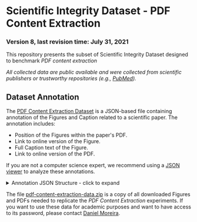 # Scientific Integrity Dataset - PDF Content Extraction
### Version 8, last revision time: July 31, 2021

This repository presents the subset of Scientific Integrity Dataset designed to benchmark *PDF content extraction*

*All collected data are public available and were collected from scientific publishers or trustworthy repositories (e.g., [PubMed](https://pubmed.ncbi.nlm.nih.gov/)).*



## <a name="json-file">Dataset Annotation</a>

The [PDF Content Extraction Dataset](pdf-content-extraction-annotation.json) is a JSON-based file containing annotation of the Figures and Caption related to a scientific paper. The annotation includes:
- Position of the Figures within the paper's PDF.
- Link to online version of the Figure.
- Full Caption text of the Figure.
- Link to online version of the PDF.

If you are not a computer science expert, we recommend using a [JSON viewer](http://jsonviewer.stack.hu/) to analyze these annotations.

<details>
<summary>Annotation JSON Structure - click to expand</summary><p>

```python
                                                                                  # Field Explanation #
                                                                   ##########################################################
{
    "PDF-<ID>": {                                                  # PDF ID
        "pdf-path": "<pdf_save_path>",                             # Path to save the PDF after downloading
        "pdf-figures": {                                           # All annotated figures from the PDF
            "fig1": {                                              # Figure label
                "bbox-loc": {                                      # Position of the figure within the PDF document
                    "p": "<page>",                                 # PDF Page which the figure is presented
                    "y0": "<y0>",                                  # y0 position
                    "y1": "<y1>",                                  # y1 position
                    "x0": "<x0>",                                  # x0 position
                    "x1": "<x1>"                                   # x1 position
                },
                "figure-path": "<figure_save_path>",               # Path to save the figure after downloading
                "caption-path": "<caption_save_path>",             # Path to save the caption
                "caption-txt": "<content>",                        # Full caption text related to the figure
                "figure-url": "<fig-url>"                          # Figure Online version
            },
            "pdf-url": "<pdf-url>"                                 # PDF Online version
        }
    }
}
```



</p>
</details>

The file [pdf-content-extraction-data.zip](pdf-content-extraction-data.zip
) is a copy of all downloaded Figures and PDFs needed to replicate the *PDF Content Extraction* experiments. If you want to use these data for academic purposes and want to have access to its password, please contact [Daniel Moreira](https://github.com/danielmoreira/sciint/blob/provenance-analysis/daniel.moreira@nd.edu).





